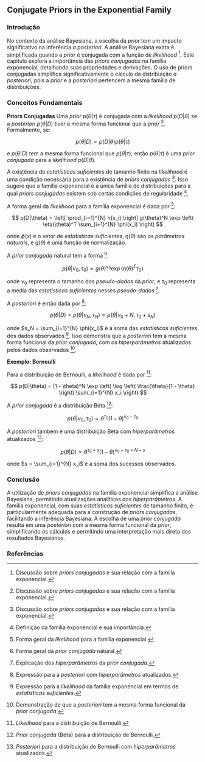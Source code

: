 ## Conjugate Priors in the Exponential Family

### Introdução
No contexto da análise Bayesiana, a escolha da *prior* tem um impacto significativo na inferência *a posteriori*. A análise Bayesiana exata é simplificada quando a *prior* é conjugada com a função de *likelihood* [^9.2.5]. Este capítulo explora a importância das *priors conjugadas* na família exponencial, detalhando suas propriedades e derivações. O uso de priors conjugadas simplifica significativamente o cálculo da distribuição *a posteriori*, pois a *prior* e a *posteriori* pertencem à mesma família de distribuições.

### Conceitos Fundamentais

**Priors Conjugadas** Uma *prior* $p(\theta|\tau)$ é conjugada com a *likelihood* $p(D|\theta)$ se a *posteriori* $p(\theta|D)$ tiver a mesma forma funcional que a *prior* [^9.2.5]. Formalmente, se:

$$
p(\theta|D) \propto p(D|\theta) p(\theta|\tau)
$$

e $p(\theta|D)$ tem a mesma forma funcional que $p(\theta|\tau)$, então $p(\theta|\tau)$ é uma *prior conjugada* para a *likelihood* $p(D|\theta)$.

A existência de *estatísticas suficientes* de tamanho finito na *likelihood* é uma condição necessária para a existência de *priors conjugadas* [^9.2.5]. Isso sugere que a família exponencial é a única família de distribuições para a qual *priors conjugadas* existem sob certas condições de regularidade [^9.2].

A forma geral da *likelihood* para a família exponencial é dada por [^9.41]:

$$
p(D|\theta) = \left[ \prod_{i=1}^{N} h(x_i) \right] g(\theta)^N \exp \left( \eta(\theta)^T \sum_{i=1}^{N} \phi(x_i) \right)
$$

onde $\phi(x)$ é o vetor de *estatísticas suficientes*, $\eta(\theta)$ são os *parâmetros naturais*, e $g(\theta)$ é uma função de normalização.

A *prior conjugada* natural tem a forma [^9.51]:

$$
p(\theta|\nu_0, \tau_0) \propto g(\theta)^{\nu_0} \exp \left( \eta(\theta)^T \tau_0 \right)
$$

onde $\nu_0$ representa o tamanho dos *pseudo-dados* da *prior*, e $\tau_0$ representa a média das *estatísticas suficientes* nesses *pseudo-dados* [^9.52].

A *posteriori* é então dada por [^9.53]:

$$
p(\theta|D) = p(\theta|\nu_N, \tau_N) = p(\theta|\nu_0 + N, \tau_0 + s_N)
$$

onde $s_N = \sum_{i=1}^{N} \phi(x_i)$ é a soma das *estatísticas suficientes* dos dados observados [^9.49]. Isso demonstra que a *posteriori* tem a mesma forma funcional da *prior conjugada*, com os *hiperparâmetros* atualizados pelos dados observados [^9.54].

**Exemplo: Bernoulli**

Para a distribuição de Bernoulli, a *likelihood* é dada por [^9.61]:

$$
p(D|\theta) = (1 - \theta)^N \exp \left( \log \left( \frac{\theta}{1 - \theta} \right) \sum_{i=1}^{N} x_i \right)
$$

A *prior conjugada* é a distribuição Beta [^9.62]:

$$
p(\theta|\nu_0, \tau_0) \propto \theta^{\tau_0} (1 - \theta)^{\nu_0 - \tau_0}
$$

A *posteriori* também é uma distribuição Beta com *hiperparâmetros* atualizados [^9.64]:

$$
p(\theta|D) \propto \theta^{\tau_0 + s} (1 - \theta)^{\nu_0 - \tau_0 + N - s}
$$

onde $s = \sum_{i=1}^{N} x_i$ é a soma dos sucessos observados.

### Conclusão

A utilização de *priors conjugadas* na família exponencial simplifica a análise Bayesiana, permitindo atualizações analíticas dos *hiperparâmetros*. A família exponencial, com suas *estatísticas suficientes* de tamanho finito, é particularmente adequada para a construção de *priors conjugadas*, facilitando a inferência Bayesiana. A escolha de uma *prior conjugada* resulta em uma *posteriori* com a mesma forma funcional da *prior*, simplificando os cálculos e permitindo uma interpretação mais direta dos resultados Bayesianos.

### Referências
[^9.2]: Definição da família exponencial e sua importância.
[^9.2.5]:  Discussão sobre *priors conjugadas* e sua relação com a família exponencial.
[^9.41]:  Forma geral da *likelihood* para a família exponencial.
[^9.49]:  Expressão para a *likelihood* da família exponencial em termos de *estatísticas suficientes*.
[^9.51]:  Forma geral da *prior conjugada* natural.
[^9.52]:  Explicação dos *hiperparâmetros* da *prior conjugada*.
[^9.53]:  Expressão para a *posteriori* com *hiperparâmetros* atualizados.
[^9.54]: Demonstração de que a *posteriori* tem a mesma forma funcional da *prior conjugada*.
[^9.61]: *Likelihood* para a distribuição de Bernoulli.
[^9.62]: *Prior conjugada* (Beta) para a distribuição de Bernoulli.
[^9.64]: *Posteriori* para a distribuição de Bernoulli com *hiperparâmetros* atualizados.
<!-- END -->